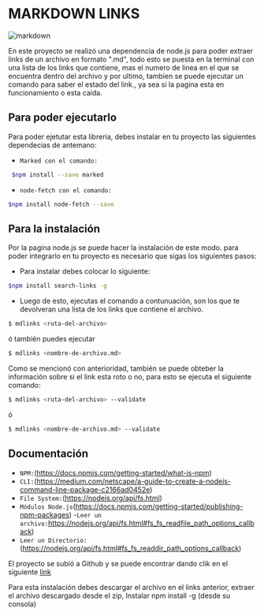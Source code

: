 # MARKDOWN LINKS

![markdown](https://user-images.githubusercontent.com/39128913/47227125-79fe5180-d398-11e8-8100-d50b0c12137c.png)

En este proyecto se realizó una dependencia de node.js para poder extraer links de un archivo en formato ".md", todo esto se puesta en la terminal con una lista de los links que contiene, mas el numero de linea en el que se encuentra dentro del archivo y por ultimo, tambien se puede ejecutar un comando para saber el estado del link., ya sea si la pagina esta en funcionamiento o esta caida.  

## Para poder ejecutarlo

Para poder ejetutar esta libreria, debes instalar en tu proyecto las siguientes dependecias de antemano:

- `Marked con el comando:`
```sh
 $npm install --save marked
 ```

- `node-fetch con el comando:` 
```sh
$npm install node-fetch --save
```

## Para la instalación
Por la pagina node.js se puede hacer la instalación de este modo.
para poder integrarlo en tu proyecto es necesario que sigas los siguientes pasos:

- Para instalar debes colocar lo siguiente:

```sh
$npm install search-links -g
```
- Luego de esto, ejecutas el comando a contunuación, son los que te devolveran una lista de los links que contiene el archivo.

```sh
$ mdlinks <ruta-del-archivo> 
```
ó también puedes ejecutar

```sh
$ mdlinks <nombre-de-archivo.md> 
```

Como se mencionó con anterioridad, también se puede obteber la información sobre si el link esta roto o no, para esto se ejecuta el siguiente comando:

```sh
$ mdlinks <ruta-del-archivo> --validate
```
ó

```sh
$ mdlinks <nombre-de-archivo.md> --validate
```

## Documentación

- `NPM:`(https://docs.npmjs.com/getting-started/what-is-npm)
- `CLI:`(https://medium.com/netscape/a-guide-to-create-a-nodejs-command-line-package-c2166ad0452e)
- `File System:`(https://nodejs.org/api/fs.html)
- `Módulos Node.js`(https://docs.npmjs.com/getting-started/publishing-npm-packages)
-`Leer un archivo:`https://nodejs.org/api/fs.html#fs_fs_readfile_path_options_callback)
- `Leer un Directorio:`(https://nodejs.org/api/fs.html#fs_fs_readdir_path_options_callback)

El proyecto se subió a Github y se puede encontrar dando clik en el siguiente [link](https://github.com/mandymandarina/scl-2018-01-FE-markdown)

Para esta instalación debes descargar el archivo en el links anterior, extraer el archivo descargado desde el zip, Instalar npm install -g (desde su consola)





